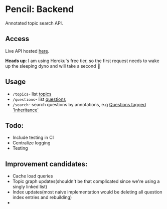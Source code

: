 # Pencil: Backend
Annotated topic search API.

## Access
Live API hosted [here](https://lk-pencil-backend.herokuapp.com).  

**Heads up**: I am using Heroku's free tier, so the first request needs to wake up the sleeping dyno and will take a second 🙂

## Usage
- `/topics`- list [topics](https://lk-pencil-backend.herokuapp.com/topics)
- `/questions`- list [questions](https://lk-pencil-backend.herokuapp.com/questions)
- `/search`- search questions by annotations, e.g [Questions tagged 'Inheritance'](https://lk-pencil-backend.herokuapp.com/search?q=Inheritance)

## Todo:
- Include testing in CI
- Centralize logging
- Testing

## Improvement candidates:
- Cache load queries
- Topic graph updates(shouldn't be that complicated since we're using a singly linked list)
- Index updates(most naive implementation would be deleting all question index entries and rebuilding)
- 
